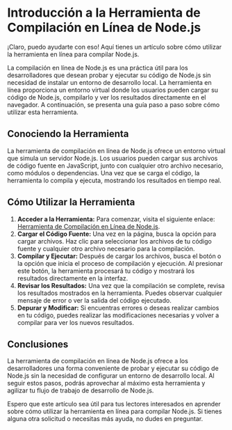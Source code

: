Introducción a la Herramienta de Compilación en Línea de Node.js
================================================================

¡Claro, puedo ayudarte con eso! Aquí tienes un artículo sobre cómo utilizar la herramienta en línea para compilar Node.js.

La compilación en línea de Node.js es una práctica útil para los desarrolladores que desean probar y ejecutar su código de Node.js sin necesidad de instalar un entorno de desarrollo local. La herramienta en línea proporciona un entorno virtual donde los usuarios pueden cargar su código de Node.js, compilarlo y ver los resultados directamente en el navegador. A continuación, se presenta una guía paso a paso sobre cómo utilizar esta herramienta.

Conociendo la Herramienta
-------------------------

La herramienta de compilación en línea de Node.js ofrece un entorno virtual que simula un servidor Node.js. Los usuarios pueden cargar sus archivos de código fuente en JavaScript, junto con cualquier otro archivo necesario, como módulos o dependencias. Una vez que se carga el código, la herramienta lo compila y ejecuta, mostrando los resultados en tiempo real.

Cómo Utilizar la Herramienta
----------------------------

1. **Acceder a la Herramienta:** Para comenzar, visita el siguiente enlace: [Herramienta de Compilación en Línea de Node.js](https://www.onlinecalculatorsfree.com/es/tools/compile-node.js-online.html).
2. **Cargar el Código Fuente:** Una vez en la página, busca la opción para cargar archivos. Haz clic para seleccionar los archivos de tu código fuente y cualquier otro archivo necesario para la compilación.
3. **Compilar y Ejecutar:** Después de cargar los archivos, busca el botón o la opción que inicia el proceso de compilación y ejecución. Al presionar este botón, la herramienta procesará tu código y mostrará los resultados directamente en la interfaz.
4. **Revisar los Resultados:** Una vez que la compilación se complete, revisa los resultados mostrados en la herramienta. Puedes observar cualquier mensaje de error o ver la salida del código ejecutado.
5. **Depurar y Modificar:** Si encuentras errores o deseas realizar cambios en tu código, puedes realizar las modificaciones necesarias y volver a compilar para ver los nuevos resultados.

Conclusiones
------------

La herramienta de compilación en línea de Node.js ofrece a los desarrolladores una forma conveniente de probar y ejecutar su código de Node.js sin la necesidad de configurar un entorno de desarrollo local. Al seguir estos pasos, podrás aprovechar al máximo esta herramienta y agilizar tu flujo de trabajo de desarrollo de Node.js.

Espero que este artículo sea útil para tus lectores interesados en aprender sobre cómo utilizar la herramienta en línea para compilar Node.js. Si tienes alguna otra solicitud o necesitas más ayuda, no dudes en preguntar.